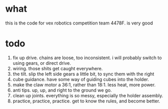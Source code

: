 # what
this is the code for vex robotics competition team 4478F. is very good

# todo
1. fix up drive. chains are loose, too inconsistent. i will probably switch to using gears, or direct drive.
2. wiring. those shits get caught everywhere.
3. the tilt. slip the left side gears a little bit, to sync them with the right
4. cube guidance. have some way of guiding cubes into the holder.
5. make the claw motor a 36:1, rather than 18:1. less heat, more power.
6. anti tips. up, up, and right to the ground we go.
7. clean up joints. everything is so messy, especially the holder assembly.
8. practice, practice, practice. get to know the rules, and become better.
